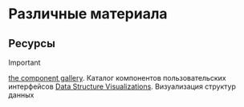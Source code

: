 # Различные материала

## Ресурсы

> [!IMPORTANT]
> [the component gallery](https://component.gallery/components/). Каталог компонентов пользовательских интерфейсов
> [Data Structure Visualizations](https://www.cs.usfca.edu/~galles/visualization/about.html). Визуализация структур данных
